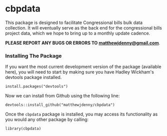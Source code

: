 # cbpdata
This package is designed to facilitate Congressional bills bulk data collection. It will eventually serve as the back end for the congressional bills project data, which we hope to bring up to a monthly update cadence.

**PLEASE REPORT ANY BUGS OR ERRORS TO <matthewjdenny@gmail.com>**. 

### Installing The Package

 If you want the most current development version of the package (available here), you will need to start by making sure you have Hadley Wickham's devtools package installed.

    install.packages("devtools")
    
Now we can install from Github using the following line:

    devtools::install_github("matthewjdenny/cbpdata")

Once the `cbpdata` package is installed, you may access its functionality as you would any other package by calling:

    library(cbpdata)



